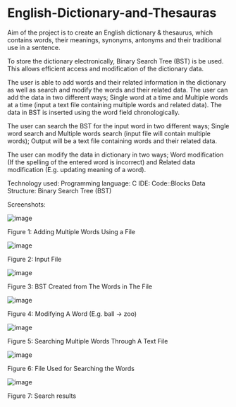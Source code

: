 # English-Dictionary-and-Thesauras
Aim of the project is to create an English dictionary &amp; thesaurus, which contains words, their meanings,  synonyms, antonyms and their traditional use in a sentence.

To store the dictionary electronically, Binary Search Tree (BST) is be used. This allows efficient access 
and modification of the dictionary data.

The user is able to add words and their related information in the dictionary as well as search and 
modify the words and their related data. The user can add the data in two different ways; Single word 
at a time and Multiple words at a time (input a text file containing multiple words and related data).
The data in BST is inserted using the word field chronologically.

The user can search the BST for the input word in two different ways; Single word search and Multiple 
words search (input file will contain multiple words); Output will be a text file containing words and 
their related data.

The user can modify the data in dictionary in two ways; Word modification (If the spelling of the 
entered word is incorrect) and Related data modification (E.g. updating meaning of a word).



Technology used:
Programming language: C
IDE: Code::Blocks
Data Structure: Binary Search Tree (BST) 




Screenshots:


![image](https://user-images.githubusercontent.com/55141040/166202077-f7a92bd7-512b-49cb-8a77-d1112dbad116.png)

Figure 1: Adding Multiple Words Using a File

![image](https://user-images.githubusercontent.com/55141040/166202096-63d37b92-3cfe-40e5-91c7-74cc4341b86b.png)

Figure 2: Input File

![image](https://user-images.githubusercontent.com/55141040/166202112-c33619f6-fb46-4d55-b6ff-345e56fb6019.png)

Figure 3: BST Created from The Words in The File

![image](https://user-images.githubusercontent.com/55141040/166202128-dc41c1c1-c65a-4b6b-a849-d1adfef053f2.png)

Figure 4: Modifying A Word (E.g. ball -> zoo)

![image](https://user-images.githubusercontent.com/55141040/166202162-16fb7dfc-4aa5-4f62-9bcc-0a19a434f911.png)

Figure 5: Searching Multiple Words Through A Text File

![image](https://user-images.githubusercontent.com/55141040/166202181-609d1fc3-2d1f-42b6-9772-432a7d2457fb.png)

Figure 6: File Used for Searching the Words

![image](https://user-images.githubusercontent.com/55141040/166202206-0ecd424e-3366-416d-8883-a66f394f50de.png)

Figure 7: Search results


